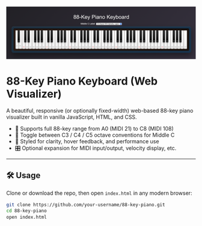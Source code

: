 ![alt text](images/screenshot.png "Piano image")

# 88-Key Piano Keyboard (Web Visualizer)

A beautiful, responsive (or optionally fixed-width) web-based 88-key piano visualizer built in vanilla JavaScript, HTML, and CSS.

- 🎹 Supports full 88-key range from A0 (MIDI 21) to C8 (MIDI 108)
- 🔁 Toggle between C3 / C4 / C5 octave conventions for Middle C
- 🎨 Styled for clarity, hover feedback, and performance use
- 🎛️ Optional expansion for MIDI input/output, velocity display, etc.

---

## 🛠 Usage

Clone or download the repo, then open `index.html` in any modern browser:

```bash
git clone https://github.com/your-username/88-key-piano.git
cd 88-key-piano
open index.html
```
